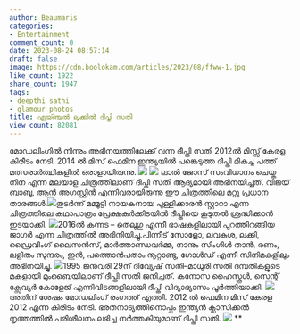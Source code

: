 ```yaml
---
author: Beaumaris
categories:
- Entertainment
comment_count: 0
date: 2023-08-24 08:57:14
draft: false
image: https://cdn.boolokam.com/articles/2023/08/ffww-1.jpg
like_count: 1922
share_count: 1947
tags:
- deepthi sathi
- glamour photos
title: എയ്ഞ്ചൽ ലുക്കിൽ ദീപ്തി സതി
view_count: 82081
---
```


മോഡലിംഗിൽ നിന്നും അഭിനയത്തിലേക്ക് വന്ന ദീപ്തി സതി 2012ൽ മിസ്സ് കേരള കിരീടം നേടി. 2014 ൽ മിസ് ഫെമിന ഇന്ത്യയിൽ പങ്കെടുത്ത ദീപ്തി മികച്ച പത്ത് മത്സരാർത്ഥികളിൽ ഒരാളായിരുന്നു. ![](https://cdn.boolokam.com/articles/2023/08/ffww-1.jpg) ![](https://cdn.boolokam.com/articles/2023/08/fggggggggg.webp) ലാൽ ജോസ് സംവിധാനം ചെയ്ത നീന എന്ന മലയാള ചിത്രത്തിലാണ് ദീപ്തി സതി ആദ്യമായി അഭിനയിച്ചത്. വിജയ് ബാബു, ആൻ അഗസ്റ്റിൻ എന്നിവരായിരുന്നു ഈ ചിത്രത്തിലെ മറ്റു പ്രധാന താരങ്ങൾ.![](https://cdn.boolokam.com/articles/2023/08/fwgggg-3.jpg)തുടർന്ന് മമ്മൂട്ടി നായകനായ പുള്ളിക്കാരൻ സ്റ്റാറാ എന്ന ചിത്രത്തിലെ കഥാപാത്രം പ്രേക്ഷകർക്കിടയിൽ ദീപ്തിയെ കൂടുതൽ ശ്രദ്ധിക്കാൻ ഇടയാക്കി. ![](https://cdn.boolokam.com/articles/2023/08/ffggggg-2.jpg)2016ൽ കന്നട – തെലുഗു എന്നീ ഭാഷകളിലായി പുറത്തിറങ്ങിയ ജാഗർ എന്ന ചിത്രത്തിൽ അഭിനിയിച്ചു.പിന്നീട് സോളോ, ലവകുശ, ലക്കി, ഡ്രൈവിംഗ് ലൈസൻസ്, മാർത്താണ്ഡവർമ്മ, നാനും സിംഗിൾ താൻ, രണം, ലളിതം സുന്ദരം, ഇൻ, പത്തൊൻപതാം നൂറ്റാണ്ടു, ഗോൾഡ് എന്നീ സിനിമകളിലും അഭിനയിച്ചു. ![](https://cdn.boolokam.com/articles/2023/08/wggggg.webp)1995 ജനുവരി 29ന് ദിവ്യേഷ് സതി–മാധുരി സതി ദമ്പതികളുടെ മകളായി മുംബൈയിലാണ് ദീപ്തി സതി ജനിച്ചത്. കനോസ ഹൈസ്കൂൾ, സെന്റ് ക്സേവ്യർ കോളേജ് എന്നിവിടങ്ങളിലായി ദീപ്തി വിദ്യാഭ്യാസം പൂർത്തിയാക്കി. ![](https://cdn.boolokam.com/articles/2023/08/fwweeee.webp)അതിന് ശേഷം മോഡലിംഗ് രംഗത്ത് എത്തി. 2012 ൽ ഫെമിന മിസ് കേരള 2012 എന്ന കിരീടം നേടി. ഭരതനാട്യത്തിനൊപ്പം ഇന്ത്യൻ ക്ലാസിക്കൽ നൃത്തത്തിൽ പരിശീലനം ലഭിച്ച നർത്തകിയുമാണ് ദീപ്തി സതി. ![](https://cdn.boolokam.com/articles/2023/08/fggggg.webp) **